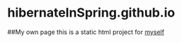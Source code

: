 # hibernateInSpring.github.io
##My own page
this is a static html project for [myself](http://hibernateInSpring.github.io)
